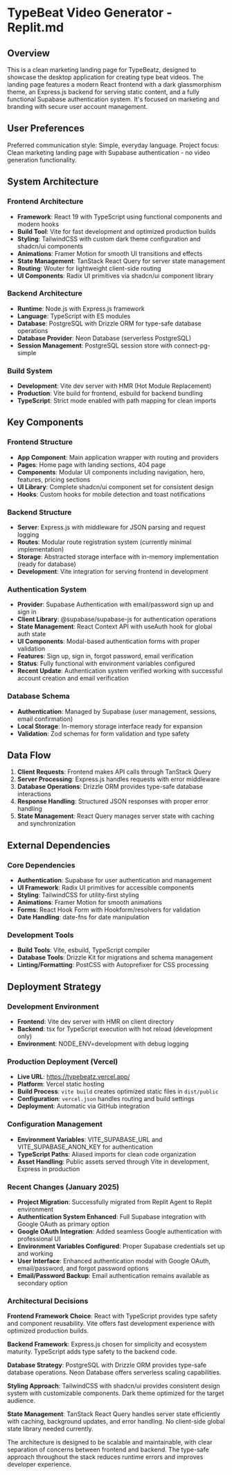 # TypeBeat Video Generator - Replit.md

## Overview

This is a clean marketing landing page for TypeBeatz, designed to showcase the desktop application for creating type beat videos. The landing page features a modern React frontend with a dark glassmorphism theme, an Express.js backend for serving static content, and a fully functional Supabase authentication system. It's focused on marketing and branding with secure user account management.

## User Preferences

Preferred communication style: Simple, everyday language.
Project focus: Clean marketing landing page with Supabase authentication - no video generation functionality.

## System Architecture

### Frontend Architecture
- **Framework**: React 19 with TypeScript using functional components and modern hooks
- **Build Tool**: Vite for fast development and optimized production builds
- **Styling**: TailwindCSS with custom dark theme configuration and shadcn/ui components
- **Animations**: Framer Motion for smooth UI transitions and effects
- **State Management**: TanStack React Query for server state management
- **Routing**: Wouter for lightweight client-side routing
- **UI Components**: Radix UI primitives via shadcn/ui component library

### Backend Architecture
- **Runtime**: Node.js with Express.js framework
- **Language**: TypeScript with ES modules
- **Database**: PostgreSQL with Drizzle ORM for type-safe database operations
- **Database Provider**: Neon Database (serverless PostgreSQL)
- **Session Management**: PostgreSQL session store with connect-pg-simple

### Build System
- **Development**: Vite dev server with HMR (Hot Module Replacement)
- **Production**: Vite build for frontend, esbuild for backend bundling
- **TypeScript**: Strict mode enabled with path mapping for clean imports

## Key Components

### Frontend Structure
- **App Component**: Main application wrapper with routing and providers
- **Pages**: Home page with landing sections, 404 page
- **Components**: Modular UI components including navigation, hero, features, pricing sections
- **UI Library**: Complete shadcn/ui component set for consistent design
- **Hooks**: Custom hooks for mobile detection and toast notifications

### Backend Structure
- **Server**: Express.js with middleware for JSON parsing and request logging
- **Routes**: Modular route registration system (currently minimal implementation)
- **Storage**: Abstracted storage interface with in-memory implementation (ready for database)
- **Development**: Vite integration for serving frontend in development

### Authentication System
- **Provider**: Supabase Authentication with email/password sign up and sign in
- **Client Library**: @supabase/supabase-js for authentication operations
- **State Management**: React Context API with useAuth hook for global auth state
- **UI Components**: Modal-based authentication forms with proper validation
- **Features**: Sign up, sign in, forgot password, email verification
- **Status**: Fully functional with environment variables configured
- **Recent Update**: Authentication system verified working with successful account creation and email verification

### Database Schema
- **Authentication**: Managed by Supabase (user management, sessions, email confirmation)
- **Local Storage**: In-memory storage interface ready for expansion
- **Validation**: Zod schemas for form validation and type safety

## Data Flow

1. **Client Requests**: Frontend makes API calls through TanStack Query
2. **Server Processing**: Express.js handles requests with error middleware
3. **Database Operations**: Drizzle ORM provides type-safe database interactions
4. **Response Handling**: Structured JSON responses with proper error handling
5. **State Management**: React Query manages server state with caching and synchronization

## External Dependencies

### Core Dependencies
- **Authentication**: Supabase for user authentication and management
- **UI Framework**: Radix UI primitives for accessible components
- **Styling**: TailwindCSS for utility-first styling
- **Animations**: Framer Motion for smooth animations
- **Forms**: React Hook Form with Hookform/resolvers for validation
- **Date Handling**: date-fns for date manipulation

### Development Tools
- **Build Tools**: Vite, esbuild, TypeScript compiler
- **Database Tools**: Drizzle Kit for migrations and schema management
- **Linting/Formatting**: PostCSS with Autoprefixer for CSS processing

## Deployment Strategy

### Development Environment
- **Frontend**: Vite dev server with HMR on client directory
- **Backend**: tsx for TypeScript execution with hot reload (development only)
- **Environment**: NODE_ENV=development with debug logging

### Production Deployment (Vercel)
- **Live URL**: https://typebeatz.vercel.app/
- **Platform**: Vercel static hosting
- **Build Process**: `vite build` creates optimized static files in `dist/public`
- **Configuration**: `vercel.json` handles routing and build settings
- **Deployment**: Automatic via GitHub integration

### Configuration Management
- **Environment Variables**: VITE_SUPABASE_URL and VITE_SUPABASE_ANON_KEY for authentication
- **TypeScript Paths**: Aliased imports for clean code organization
- **Asset Handling**: Public assets served through Vite in development, Express in production

### Recent Changes (January 2025)
- **Project Migration**: Successfully migrated from Replit Agent to Replit environment
- **Authentication System Enhanced**: Full Supabase integration with Google OAuth as primary option
- **Google OAuth Integration**: Added seamless Google authentication with professional UI
- **Environment Variables Configured**: Proper Supabase credentials set up and working
- **User Interface**: Enhanced authentication modal with Google OAuth, email/password, and forgot password options
- **Email/Password Backup**: Email authentication remains available as secondary option

### Architectural Decisions

**Frontend Framework Choice**: React with TypeScript provides type safety and component reusability. Vite offers fast development experience with optimized production builds.

**Backend Framework**: Express.js chosen for simplicity and ecosystem maturity. TypeScript adds type safety to the backend code.

**Database Strategy**: PostgreSQL with Drizzle ORM provides type-safe database operations. Neon Database offers serverless scaling capabilities.

**Styling Approach**: TailwindCSS with shadcn/ui provides consistent design system with customizable components. Dark theme optimized for the target audience.

**State Management**: TanStack React Query handles server state efficiently with caching, background updates, and error handling. No client-side global state library needed currently.

The architecture is designed to be scalable and maintainable, with clear separation of concerns between frontend and backend. The type-safe approach throughout the stack reduces runtime errors and improves developer experience.